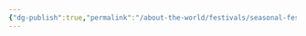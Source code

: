 ```yaml
---
{"dg-publish":true,"permalink":"/about-the-world/festivals/seasonal-festivals/festival-of-fall/","tags":["Festivals","Seasons","Fall","Calander"]}
---
```

